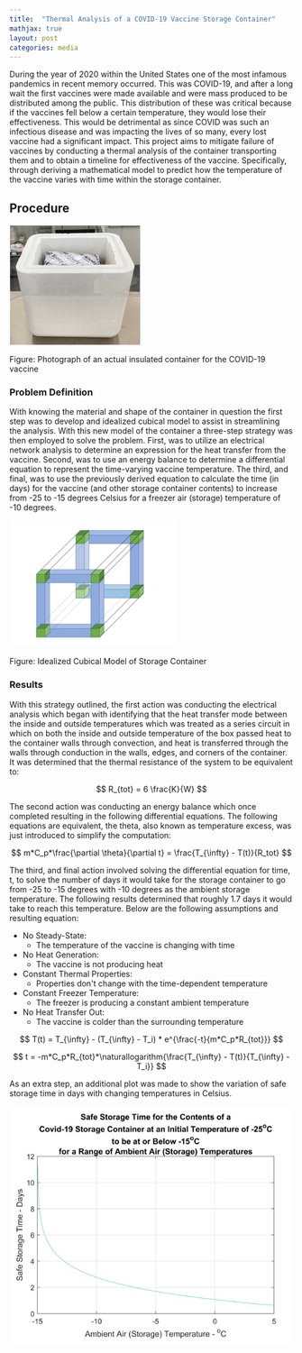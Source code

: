 ```yaml
---
title:  "Thermal Analysis of a COVID-19 Vaccine Storage Container"
mathjax: true
layout: post
categories: media
---
```


During the year of 2020 within the United States one of the most infamous pandemics in recent memory occurred. This was COVID-19, and after a long wait the first vaccines were made available and were mass produced to be distributed among the public. This distribution of these was critical because if the vaccines fell below a certain temperature, they would lose their effectiveness. This would be detrimental as since COVID was such an infectious disease and was impacting the lives of so many, every lost vaccine had a significant impact. This project aims to mitigate failure of vaccines by conducting a thermal analysis of the container transporting them and to obtain a timeline for effectiveness of the vaccine. Specifically, through deriving a mathematical model to predict how the temperature of the vaccine varies with time within the storage container.


## Procedure
![Container](/assets/thermal_analysis_images/actual_container.jpg)

Figure: Photograph of an actual insulated container for the COVID-19 vaccine

### Problem Definition
With knowing the material and shape of the container in question the first step was to develop and idealized cubical model to assist in streamlining the analysis. With this new model of the container a three-step strategy was then employed to solve the problem. First, was to utilize an electrical network analysis to determine an expression for the heat transfer from the vaccine. Second, was to use an energy balance to determine a differential equation to represent the time-varying vaccine temperature. The third, and final, was to use the previously derived equation to calculate the time (in days) for the vaccine (and other storage container contents) to increase from -25 to -15 degrees Celsius for a freezer air (storage) temperature of -10 degrees.

![Model](/assets/thermal_analysis_images/cube_model.jpg)

Figure: Idealized Cubical Model of Storage Container

### Results
With this strategy outlined, the first action was conducting the electrical analysis which began with identifying that the heat transfer mode between the inside and outside temperatures which was treated as a series circuit in which on both the inside and outside temperature of the box passed heat to the container walls through convection, and heat is transferred through the walls through conduction in the walls, edges, and corners of the container. It was determined that the thermal resistance of the system to be equivalent to:

$$ R_{tot} = 6 \frac{K}{W} $$

The second action was conducting an energy balance which once completed resulting in the following differential equations. The following equations are equivalent, the theta, also known as temperature excess, was just introduced to simplify the computation:

$$ m*C_p*\frac{\partial \theta}{\partial t} = \frac{T_{\infty} - T(t)}{R_tot} $$

The third, and final action involved solving the differential equation for time, t, to solve the number of days it would take for the storage container to go from -25 to -15 degrees with -10 degrees as the ambient storage temperature. The following results determined that roughly 1.7 days it would take to reach this temperature. Below are the following assumptions and resulting equation:

* No Steady-State:
  * The temperature of the vaccine is changing with time
* No Heat Generation:
  * The vaccine is not producing heat
* Constant Thermal Properties:
  * Properties don't change with the time-dependent temperature
* Constant Freezer Temperature:
  * The freezer is producing a constant ambient temperature
* No Heat Transfer Out:
  * The vaccine is colder than the surrounding temperature
 
$$ T(t) = T_{\infty} - (T_{\infty} - T_i) * e^{\frac{-t}{m*C_p*R_{tot}}} $$

$$ t = -m*C_p*R_{tot}*\naturallogarithm{\frac{T_{\infty} - T(t)}{T_{\infty} - T_i}} $$

As an extra step, an additional plot was made to show the variation of safe storage time in days with changing temperatures in Celsius.

![Plot](/assets/thermal_analysis_images/temp_vs_time.jpg)
